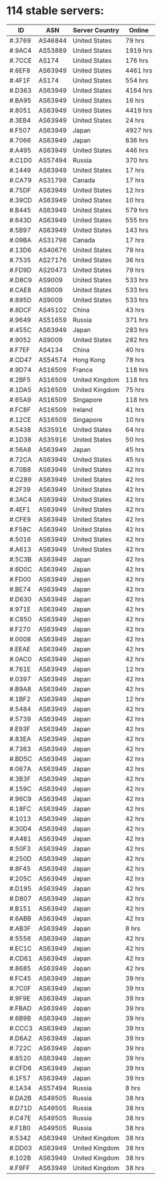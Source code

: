 # 114 stable servers:

| ID | ASN | Server Country | Online |
| ------ | ------ | ------ | ------ |
| #.3769 | AS46844 | United States | 79 hrs |
| #.9AC4 | AS53889 | United States | 1919 hrs |
| #.7CCE | AS174 | United States | 176 hrs |
| #.6EF8 | AS63949 | United States | 4461 hrs |
| #.4F1F | AS174 | United States | 554 hrs |
| #.D363 | AS63949 | United States | 4164 hrs |
| #.BA95 | AS63949 | United States | 16 hrs |
| #.8051 | AS63949 | United States | 4419 hrs |
| #.3EB4 | AS63949 | United States | 24 hrs |
| #.F507 | AS63949 | Japan | 4927 hrs |
| #.7066 | AS63949 | Japan | 836 hrs |
| #.A495 | AS63949 | United States | 446 hrs |
| #.C1D0 | AS57494 | Russia | 370 hrs |
| #.1449 | AS63949 | United States | 17 hrs |
| #.CA79 | AS31798 | Canada | 17 hrs |
| #.75DF | AS63949 | United States | 12 hrs |
| #.39CD | AS63949 | United States | 10 hrs |
| #.B445 | AS63949 | United States | 579 hrs |
| #.643D | AS63949 | United States | 555 hrs |
| #.5B97 | AS63949 | United States | 143 hrs |
| #.09BA | AS31798 | Canada | 17 hrs |
| #.13D6 | AS40676 | United States | 79 hrs |
| #.7535 | AS27176 | United States | 36 hrs |
| #.FD9D | AS20473 | United States | 79 hrs |
| #.D8C9 | AS9009 | United States | 533 hrs |
| #.CAE8 | AS9009 | United States | 533 hrs |
| #.895D | AS9009 | United States | 533 hrs |
| #.8DCF | AS45102 | China | 43 hrs |
| #.9649 | AS51659 | Russia | 371 hrs |
| #.455C | AS63949 | Japan | 283 hrs |
| #.9052 | AS9009 | United States | 282 hrs |
| #.F7EF | AS4134 | China | 40 hrs |
| #.CD47 | AS54574 | Hong Kong | 78 hrs |
| #.9D74 | AS16509 | France | 118 hrs |
| #.2BF5 | AS16509 | United Kingdom | 118 hrs |
| #.1DA5 | AS16509 | United Kingdom | 75 hrs |
| #.65A9 | AS16509 | Singapore | 118 hrs |
| #.FC8F | AS16509 | Ireland | 41 hrs |
| #.12CE | AS16509 | Singapore | 10 hrs |
| #.5438 | AS35916 | United States | 64 hrs |
| #.1D38 | AS35916 | United States | 50 hrs |
| #.56A8 | AS63949 | Japan | 45 hrs |
| #.72CA | AS63949 | United States | 45 hrs |
| #.70B8 | AS63949 | United States | 42 hrs |
| #.C289 | AS63949 | United States | 42 hrs |
| #.2F39 | AS63949 | United States | 42 hrs |
| #.3AC4 | AS63949 | United States | 42 hrs |
| #.4EF1 | AS63949 | United States | 42 hrs |
| #.CFE9 | AS63949 | United States | 42 hrs |
| #.F58C | AS63949 | United States | 42 hrs |
| #.5016 | AS63949 | United States | 42 hrs |
| #.A613 | AS63949 | United States | 42 hrs |
| #.5C3B | AS63949 | Japan | 42 hrs |
| #.6D0C | AS63949 | Japan | 42 hrs |
| #.FD00 | AS63949 | Japan | 42 hrs |
| #.BE74 | AS63949 | Japan | 42 hrs |
| #.D630 | AS63949 | Japan | 42 hrs |
| #.971E | AS63949 | Japan | 42 hrs |
| #.C850 | AS63949 | Japan | 42 hrs |
| #.F270 | AS63949 | Japan | 42 hrs |
| #.0008 | AS63949 | Japan | 42 hrs |
| #.EEAE | AS63949 | Japan | 42 hrs |
| #.0AC0 | AS63949 | Japan | 42 hrs |
| #.761E | AS63949 | Japan | 12 hrs |
| #.0397 | AS63949 | Japan | 42 hrs |
| #.B9A8 | AS63949 | Japan | 42 hrs |
| #.1BF2 | AS63949 | Japan | 12 hrs |
| #.5484 | AS63949 | Japan | 42 hrs |
| #.5739 | AS63949 | Japan | 42 hrs |
| #.E93F | AS63949 | Japan | 42 hrs |
| #.83EA | AS63949 | Japan | 42 hrs |
| #.7363 | AS63949 | Japan | 42 hrs |
| #.BD5C | AS63949 | Japan | 42 hrs |
| #.067A | AS63949 | Japan | 42 hrs |
| #.3B3F | AS63949 | Japan | 42 hrs |
| #.159C | AS63949 | Japan | 42 hrs |
| #.96C9 | AS63949 | Japan | 42 hrs |
| #.18FC | AS63949 | Japan | 42 hrs |
| #.1013 | AS63949 | Japan | 42 hrs |
| #.30D4 | AS63949 | Japan | 42 hrs |
| #.A481 | AS63949 | Japan | 42 hrs |
| #.50F3 | AS63949 | Japan | 42 hrs |
| #.250D | AS63949 | Japan | 42 hrs |
| #.8F45 | AS63949 | Japan | 42 hrs |
| #.205C | AS63949 | Japan | 42 hrs |
| #.D195 | AS63949 | Japan | 42 hrs |
| #.D807 | AS63949 | Japan | 42 hrs |
| #.B151 | AS63949 | Japan | 42 hrs |
| #.6ABB | AS63949 | Japan | 42 hrs |
| #.AB3F | AS63949 | Japan | 8 hrs |
| #.5556 | AS63949 | Japan | 42 hrs |
| #.EC1C | AS63949 | Japan | 42 hrs |
| #.CD61 | AS63949 | Japan | 42 hrs |
| #.8685 | AS63949 | Japan | 42 hrs |
| #.FC45 | AS63949 | Japan | 39 hrs |
| #.7C0F | AS63949 | Japan | 39 hrs |
| #.9F9E | AS63949 | Japan | 39 hrs |
| #.FBAD | AS63949 | Japan | 39 hrs |
| #.6B9B | AS63949 | Japan | 39 hrs |
| #.CCC3 | AS63949 | Japan | 39 hrs |
| #.D6A2 | AS63949 | Japan | 39 hrs |
| #.722C | AS63949 | Japan | 39 hrs |
| #.8520 | AS63949 | Japan | 39 hrs |
| #.CFD6 | AS63949 | Japan | 39 hrs |
| #.1F57 | AS63949 | Japan | 39 hrs |
| #.1A34 | AS57494 | Russia | 8 hrs |
| #.DA2B | AS49505 | Russia | 38 hrs |
| #.D71D | AS49505 | Russia | 38 hrs |
| #.C47E | AS49505 | Russia | 38 hrs |
| #.F1B0 | AS49505 | Russia | 38 hrs |
| #.5342 | AS63949 | United Kingdom | 38 hrs |
| #.DD03 | AS63949 | United Kingdom | 38 hrs |
| #.102B | AS63949 | United Kingdom | 38 hrs |
| #.F9FF | AS63949 | United Kingdom | 38 hrs |

